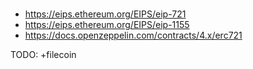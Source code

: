 # 

- https://eips.ethereum.org/EIPS/eip-721
- https://eips.ethereum.org/EIPS/eip-1155
- https://docs.openzeppelin.com/contracts/4.x/erc721

TODO: +filecoin
